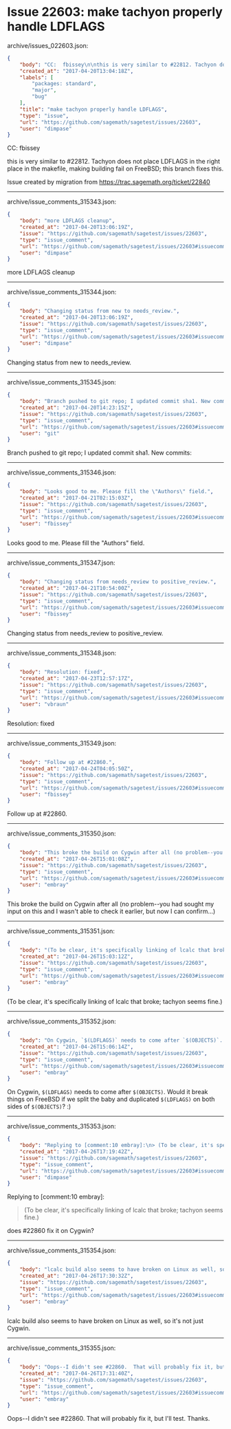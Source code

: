 # Issue 22603: make tachyon properly handle LDFLAGS

archive/issues_022603.json:
```json
{
    "body": "CC:  fbissey\n\nthis is very similar to #22812. Tachyon does not place LDFLAGS\nin the right place in the makefile, making building fail on FreeBSD; this branch fixes this.\n\nIssue created by migration from https://trac.sagemath.org/ticket/22840\n\n",
    "created_at": "2017-04-20T13:04:18Z",
    "labels": [
        "packages: standard",
        "major",
        "bug"
    ],
    "title": "make tachyon properly handle LDFLAGS",
    "type": "issue",
    "url": "https://github.com/sagemath/sagetest/issues/22603",
    "user": "dimpase"
}
```
CC:  fbissey

this is very similar to #22812. Tachyon does not place LDFLAGS
in the right place in the makefile, making building fail on FreeBSD; this branch fixes this.

Issue created by migration from https://trac.sagemath.org/ticket/22840





---

archive/issue_comments_315343.json:
```json
{
    "body": "more LDFLAGS cleanup",
    "created_at": "2017-04-20T13:06:19Z",
    "issue": "https://github.com/sagemath/sagetest/issues/22603",
    "type": "issue_comment",
    "url": "https://github.com/sagemath/sagetest/issues/22603#issuecomment-315343",
    "user": "dimpase"
}
```

more LDFLAGS cleanup



---

archive/issue_comments_315344.json:
```json
{
    "body": "Changing status from new to needs_review.",
    "created_at": "2017-04-20T13:06:19Z",
    "issue": "https://github.com/sagemath/sagetest/issues/22603",
    "type": "issue_comment",
    "url": "https://github.com/sagemath/sagetest/issues/22603#issuecomment-315344",
    "user": "dimpase"
}
```

Changing status from new to needs_review.



---

archive/issue_comments_315345.json:
```json
{
    "body": "Branch pushed to git repo; I updated commit sha1. New commits:",
    "created_at": "2017-04-20T14:23:15Z",
    "issue": "https://github.com/sagemath/sagetest/issues/22603",
    "type": "issue_comment",
    "url": "https://github.com/sagemath/sagetest/issues/22603#issuecomment-315345",
    "user": "git"
}
```

Branch pushed to git repo; I updated commit sha1. New commits:



---

archive/issue_comments_315346.json:
```json
{
    "body": "Looks good to me. Please fill the \"Authors\" field.",
    "created_at": "2017-04-21T02:15:03Z",
    "issue": "https://github.com/sagemath/sagetest/issues/22603",
    "type": "issue_comment",
    "url": "https://github.com/sagemath/sagetest/issues/22603#issuecomment-315346",
    "user": "fbissey"
}
```

Looks good to me. Please fill the "Authors" field.



---

archive/issue_comments_315347.json:
```json
{
    "body": "Changing status from needs_review to positive_review.",
    "created_at": "2017-04-21T10:54:00Z",
    "issue": "https://github.com/sagemath/sagetest/issues/22603",
    "type": "issue_comment",
    "url": "https://github.com/sagemath/sagetest/issues/22603#issuecomment-315347",
    "user": "fbissey"
}
```

Changing status from needs_review to positive_review.



---

archive/issue_comments_315348.json:
```json
{
    "body": "Resolution: fixed",
    "created_at": "2017-04-23T12:57:17Z",
    "issue": "https://github.com/sagemath/sagetest/issues/22603",
    "type": "issue_comment",
    "url": "https://github.com/sagemath/sagetest/issues/22603#issuecomment-315348",
    "user": "vbraun"
}
```

Resolution: fixed



---

archive/issue_comments_315349.json:
```json
{
    "body": "Follow up at #22860.",
    "created_at": "2017-04-24T04:05:50Z",
    "issue": "https://github.com/sagemath/sagetest/issues/22603",
    "type": "issue_comment",
    "url": "https://github.com/sagemath/sagetest/issues/22603#issuecomment-315349",
    "user": "fbissey"
}
```

Follow up at #22860.



---

archive/issue_comments_315350.json:
```json
{
    "body": "This broke the build on Cygwin after all (no problem--you had sought my input on this and I wasn't able to check it earlier, but now I can confirm...)",
    "created_at": "2017-04-26T15:01:08Z",
    "issue": "https://github.com/sagemath/sagetest/issues/22603",
    "type": "issue_comment",
    "url": "https://github.com/sagemath/sagetest/issues/22603#issuecomment-315350",
    "user": "embray"
}
```

This broke the build on Cygwin after all (no problem--you had sought my input on this and I wasn't able to check it earlier, but now I can confirm...)



---

archive/issue_comments_315351.json:
```json
{
    "body": "(To be clear, it's specifically linking of lcalc that broke; tachyon seems fine.)",
    "created_at": "2017-04-26T15:03:12Z",
    "issue": "https://github.com/sagemath/sagetest/issues/22603",
    "type": "issue_comment",
    "url": "https://github.com/sagemath/sagetest/issues/22603#issuecomment-315351",
    "user": "embray"
}
```

(To be clear, it's specifically linking of lcalc that broke; tachyon seems fine.)



---

archive/issue_comments_315352.json:
```json
{
    "body": "On Cygwin, `$(LDFLAGS)` needs to come after `$(OBJECTS)`.  Would it break things on FreeBSD if we split the baby and duplicated `$(LDFLAGS)` on both sides of `$(OBJECTS)`? :)",
    "created_at": "2017-04-26T15:06:14Z",
    "issue": "https://github.com/sagemath/sagetest/issues/22603",
    "type": "issue_comment",
    "url": "https://github.com/sagemath/sagetest/issues/22603#issuecomment-315352",
    "user": "embray"
}
```

On Cygwin, `$(LDFLAGS)` needs to come after `$(OBJECTS)`.  Would it break things on FreeBSD if we split the baby and duplicated `$(LDFLAGS)` on both sides of `$(OBJECTS)`? :)



---

archive/issue_comments_315353.json:
```json
{
    "body": "Replying to [comment:10 embray]:\n> (To be clear, it's specifically linking of lcalc that broke; tachyon seems fine.)\n\ndoes #22860 fix it on Cygwin?",
    "created_at": "2017-04-26T17:19:42Z",
    "issue": "https://github.com/sagemath/sagetest/issues/22603",
    "type": "issue_comment",
    "url": "https://github.com/sagemath/sagetest/issues/22603#issuecomment-315353",
    "user": "dimpase"
}
```

Replying to [comment:10 embray]:
> (To be clear, it's specifically linking of lcalc that broke; tachyon seems fine.)

does #22860 fix it on Cygwin?



---

archive/issue_comments_315354.json:
```json
{
    "body": "lcalc build also seems to have broken on Linux as well, so it's not just Cygwin.",
    "created_at": "2017-04-26T17:30:32Z",
    "issue": "https://github.com/sagemath/sagetest/issues/22603",
    "type": "issue_comment",
    "url": "https://github.com/sagemath/sagetest/issues/22603#issuecomment-315354",
    "user": "embray"
}
```

lcalc build also seems to have broken on Linux as well, so it's not just Cygwin.



---

archive/issue_comments_315355.json:
```json
{
    "body": "Oops--I didn't see #22860.  That will probably fix it, but I'll test.  Thanks.",
    "created_at": "2017-04-26T17:31:40Z",
    "issue": "https://github.com/sagemath/sagetest/issues/22603",
    "type": "issue_comment",
    "url": "https://github.com/sagemath/sagetest/issues/22603#issuecomment-315355",
    "user": "embray"
}
```

Oops--I didn't see #22860.  That will probably fix it, but I'll test.  Thanks.

